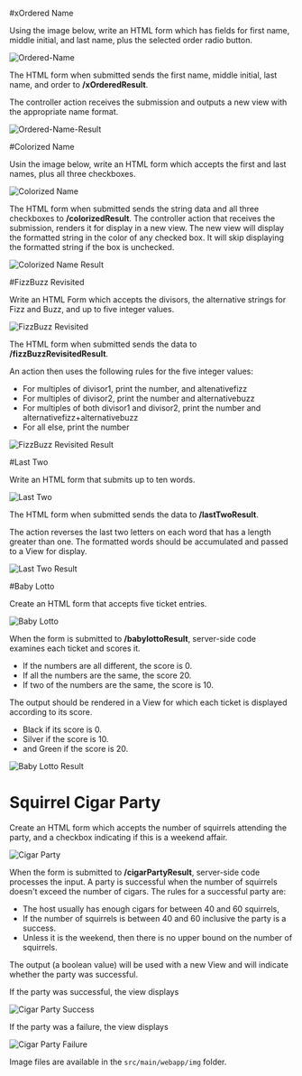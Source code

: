 #xOrdered Name

Using the image below, write an HTML form which has fields for first name, middle initial, and last name, 
plus the selected order radio button.

![Ordered-Name](etc/xordered-name.jpg)

The HTML form when submitted sends the first name, middle initial, last name, and order to **/xOrderedResult**. 

The controller action receives the submission and outputs a new view with the appropriate name format.

![Ordered-Name-Result](etc/xordered-name-result.jpg)


#Colorized Name

Usin the image below, write an HTML form which accepts the first and last names, plus all three checkboxes.

![Colorized Name](etc/colorized-name.jpg)

The HTML form when submitted sends the string data and all three checkboxes to **/colorizedResult**. 
The controller action that receives the submission, renders it for display in a new view. 
The new view will display the formatted string in the color of any checked box. 
It will skip displaying the formatted string if the box is unchecked.

![Colorized Name Result](etc/colorized-name-result.jpg)


#FizzBuzz Revisited

Write an HTML Form which accepts the divisors, the alternative strings for Fizz and Buzz, and up to five integer values.

![FizzBuzz Revisited](etc/fizzbuzz-revisited.jpg)

The HTML form when submitted sends the data to **/fizzBuzzRevisitedResult**.

An action then uses the following rules for the five integer values:

* For multiples of divisor1, print the number, and altenativefizz
* For multiples of divisor2, print the number and alternativebuzz
* For multiples of both divisor1 and divisor2, print the number and alternativefizz+alternativebuzz 
* For all else, print the number

![FizzBuzz Revisited Result](etc/fizzbuzz-revisited-result.jpg)


#Last Two

Write an HTML form that submits up to ten words.

![Last Two](etc/last-two.jpg)

The HTML form when submitted sends the data to **/lastTwoResult**.

The action reverses the last two letters on each word that has a length greater than one. 
The formatted words should be accumulated and passed to a View for display.

![Last Two Result](etc/last-two-result.jpg)

#Baby Lotto

Create an HTML form that accepts five ticket entries.

![Baby Lotto](etc/baby-lotto.jpg)

When the form is submitted to **/babylottoResult**, server-side code examines each ticket and scores it.

* If the numbers are all different, the score is 0. 
* If all the numbers are the same, the score 20. 
* If two of the numbers are the same, the score is 10. 

The output should be rendered in a View for which each ticket is displayed according to its score.

* Black if its score is 0.
* Silver if the score is 10. 
* and Green if the score is 20.

![Baby Lotto Result](etc/baby-lotto-result.jpg)


# Squirrel Cigar Party

Create an HTML form which accepts the number of squirrels attending the party, and a checkbox indicating 
if this is a weekend affair.

![Cigar Party](etc/squirrel-cigar-party.jpg)

When the form is submitted to **/cigarPartyResult**, server-side code processes the input. A party is successful when the number of squirrels doesn't exceed the number of cigars. The rules for a successful party are:

* The host usually has enough cigars for between 40 and 60 squirrels, 
* If the number of squirrels is between 40 and 60 inclusive the party is a success. 
* Unless it is the weekend, then there is no upper bound on the number of squirrels.  

The output (a boolean value) will be used with a new View and will indicate whether the party was successful.

If the party was successful, the view displays

![Cigar Party Success](etc/squirrel-cigar-party-success.jpg)

If the party was a failure, the view displays

![Cigar Party Failure](etc/squirrel-cigar-party-failure.jpg)

Image files are available in the `src/main/webapp/img` folder.